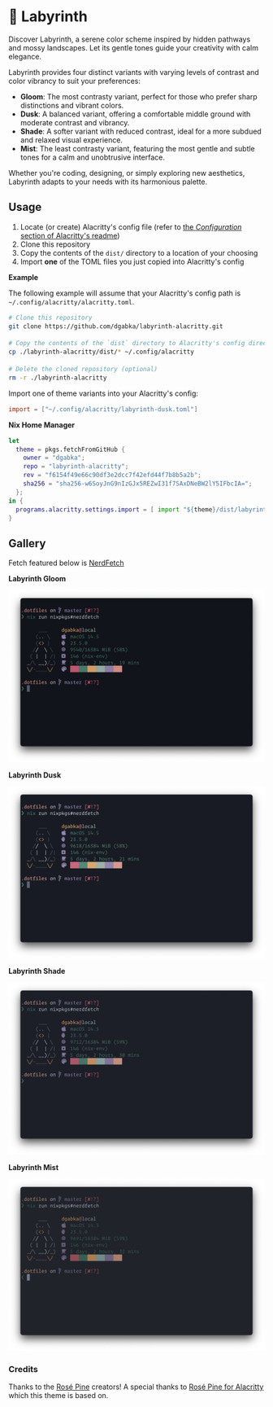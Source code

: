 # 🌿 Labyrinth

Discover Labyrinth, a serene color scheme inspired by hidden pathways and mossy landscapes. Let its gentle tones guide your creativity with calm elegance.

Labyrinth provides four distinct variants with varying levels of contrast and color vibrancy to suit your preferences:

 - **Gloom**: The most contrasty variant, perfect for those who prefer sharp distinctions and vibrant colors.
 - **Dusk**: A balanced variant, offering a comfortable middle ground with moderate contrast and vibrancy.
 - **Shade**: A softer variant with reduced contrast, ideal for a more subdued and relaxed visual experience.
 - **Mist**: The least contrasty variant, featuring the most gentle and subtle tones for a calm and unobtrusive interface.

Whether you're coding, designing, or simply exploring new aesthetics, Labyrinth adapts to your needs with its harmonious palette.

## Usage

1. Locate (or create) Alacritty's config file (refer to [the *Configuration* section of Alacritty's readme](https://github.com/alacritty/alacritty/tree/master#configuration))
2. Clone this repository
3. Copy the contents of the `dist/` directory to a location of your choosing
4. Import **one** of the TOML files you just copied into Alacritty's config

**Example**

The following example will assume that your Alacritty's config path is `~/.config/alacritty/alacritty.toml`.

```sh
# Clone this repository
git clone https://github.com/dgabka/labyrinth-alacritty.git

# Copy the contents of the `dist` directory to Alacritty's config directory
cp ./labyrinth-alacritty/dist/* ~/.config/alacritty

# Delete the cloned repository (optional)
rm -r ./labyrinth-alacritty
```

Import one of theme variants into your Alacritty's config:

```toml
import = ["~/.config/alacritty/labyrinth-dusk.toml"]
```

**Nix Home Manager**

```nix
let
  theme = pkgs.fetchFromGitHub {
    owner = "dgabka";
    repo = "labyrinth-alacritty";
    rev = "f6154f49e66c90df3e2dcc7f42efd44f7b8b5a2b";
    sha256 = "sha256-w6SoyJnG9nIzGJx5REZwI31f7SAxDNeBW2lY5IFbcIA=";
  };
in {
  programs.alacritty.settings.import = [ import "${theme}/dist/labyrinth-dusk.toml" ];
}
```

## Gallery

Fetch featured below is [NerdFetch](https://github.com/thatonecalculator/nerdfetch)

**Labyrinth Gloom**

![Alacritty with Labyrinth Gloom](assets/gloom.png)

**Labyrinth Dusk**

![Alacritty with Labyrinth Dusk](assets/dusk.png)

**Labyrinth Shade**

![Alacritty with Labyrinth Shade](assets/shade.png)

**Labyrinth Mist**

![Alacritty with Labyrinth Mist](assets/mist.png)

### Credits

Thanks to the [Rosé Pine](https://github.com/rose-pine) creators!
A special thanks to [Rosé Pine for Alacritty](https://github.com/rose-pine/alacritty) which this theme is based on.
